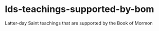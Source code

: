 # lds-teachings-supported-by-bom
Latter-day Saint teachings that are supported by the Book of Mormon
